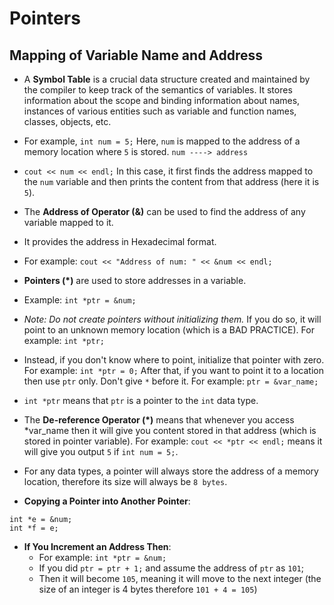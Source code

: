 # Pointers

## Mapping of Variable Name and Address
- A **Symbol Table** is a crucial data structure created and maintained by the compiler to keep track of the semantics of variables. It stores information about the scope and binding information about names, instances of various entities such as variable and function names, classes, objects, etc.
- For example, `int num = 5;` Here, `num` is mapped to the address of a memory location where `5` is stored.  `num ----> address`
- `cout << num << endl;` In this case, it first finds the address mapped to the `num` variable and then prints the content from that address (here it is `5`).

- The **Address of Operator (&)** can be used to find the address of any variable mapped to it.
- It provides the address in Hexadecimal format.
- For example: `cout << "Address of num: " << &num << endl;`

- **Pointers (*)** are used to store addresses in a variable.
- Example: `int *ptr = &num;`
- *Note: Do not create pointers without initializing them.* If you do so, it will point to an unknown memory location (which is a BAD PRACTICE).
For example: `int *ptr;`
- Instead, if you don't know where to point, initialize that pointer with zero.
For example: `int *ptr = 0;` After that, if you want to point it to a location then use `ptr` only. Don't give `*` before it. For example: `ptr = &var_name;`
- `int *ptr` means that `ptr` is a pointer to the `int` data type.

- The **De-reference Operator (*)** means that whenever you access *var_name then it will give you content stored in that address (which is stored in pointer variable).
For example: `cout << *ptr << endl;` means it will give you output `5` if `int num = 5;`.

- For any data types, a pointer will always store the address of a memory location, therefore its size will always be `8 bytes`. 

- **Copying a Pointer into Another Pointer**:
```
int *e = &num;
int *f = e;
```

- **If You Increment an Address Then**:
    - For example: `int *ptr = &num;`
    - If you did `ptr = ptr + 1;` and assume the address of `ptr` as `101`;
    - Then it will become `105`, meaning it will move to the next integer (the size of an integer is 4 bytes therefore `101 + 4 = 105`)